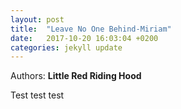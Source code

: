```yaml
---
layout: post
title:  "Leave No One Behind-Miriam"
date:   2017-10-20 16:03:04 +0200
categories: jekyll update
---
```


Authors: **Little Red Riding Hood**

Test test test


